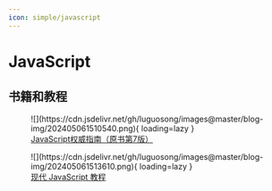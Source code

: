 ```yaml
---
icon: simple/javascript
---
```


# JavaScript

## 书籍和教程

<figure markdown="span">
  ![](https://cdn.jsdelivr.net/gh/luguosong/images@master/blog-img/202405061510540.png){ loading=lazy }
  <figcaption>
    <a href="https://book.douban.com/subject/35396470/">JavaScript权威指南（原书第7版）</a>
  </figcaption>
</figure>


<figure markdown="span">
  ![](https://cdn.jsdelivr.net/gh/luguosong/images@master/blog-img/202405061513610.png){ loading=lazy }
  <figcaption><a href="https://zh.javascript.info/">现代 JavaScript 教程</a></figcaption>
</figure>
